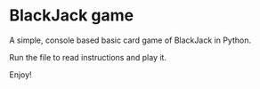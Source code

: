 # BlackJack game

A simple, console based basic card game of BlackJack in Python.

Run the file to read instructions and play it.

Enjoy!